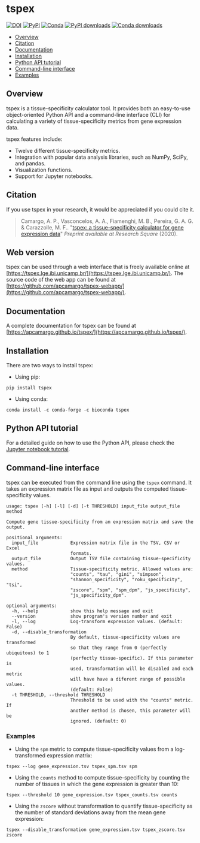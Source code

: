 # tspex

[![DOI](https://img.shields.io/badge/DOI-10.21203%2Frs.3.rs--51998%2Fv1-red)](https://doi.org/10.21203/rs.3.rs-51998/v1)
[![PyPI](https://img.shields.io/pypi/v/tspex.svg?label=PyPI&color=green)](https://pypi.python.org/pypi/tspex)
[![Conda](https://img.shields.io/conda/vn/bioconda/tspex.svg?label=Conda&color=green)](https://anaconda.org/bioconda/tspex)
[![PyPI downloads](https://img.shields.io/pypi/dm/tspex?label=PyPI%20downloads&color=blue)](https://pypi.python.org/pypi/tspex)
[![Conda downloads](https://img.shields.io/conda/dn/bioconda/tspex.svg?label=Conda%20downloads&color=blue)](https://anaconda.org/bioconda/tspex)

- [Overview](#overview)
- [Citation](#citation)
- [Documentation](#documentation)
- [Installation](#installation)
- [Python API tutorial](#python-api-tutorial)
- [Command-line interface](#command-line-interface)
- [Examples](#examples)

## Overview

tspex is a tissue-specificity calculator tool. It provides both an easy-to-use object-oriented Python API and a command-line interface (CLI) for calculating a variety of tissue-specificity metrics from gene expression data.

tspex features include:
  - Twelve different tissue-specificity metrics.
  - Integration with popular data analysis libraries, such as NumPy, SciPy, and pandas.
  - Visualization functions.
  - Support for Jupyter notebooks.


## Citation

If you use tspex in your research, it would be appreciated if you could cite it.

> Camargo, A. P., Vasconcelos, A. A., Fiamenghi, M. B., Pereira, G. A. G. & Carazzolle, M. F.. "[tspex: a tissue-specificity calculator for gene expression data](https://www.researchsquare.com/article/rs-51998/v1)" *Preprint available at Research Square* (2020).

## Web version

tspex can be used through a web interface that is freely available online at [https://tspex.lge.ibi.unicamp.br/](https://tspex.lge.ibi.unicamp.br/). The source code of the web app can be found at [https://github.com/apcamargo/tspex-webapp/](https://github.com/apcamargo/tspex-webapp/).

## Documentation

A complete documentation for tspex can be found at [https://apcamargo.github.io/tspex/](https://apcamargo.github.io/tspex/).

## Installation

There are two ways to install tspex:

- Using pip:

```
pip install tspex
```

- Using conda:

```
conda install -c conda-forge -c bioconda tspex
```


## Python API tutorial

For a detailed guide on how to use the Python API, please check the [Jupyter notebook tutorial](https://github.com/apcamargo/tspex/blob/master/docs/python_api.ipynb).


## Command-line interface

tspex can be executed from the command line using the `tspex` command. It takes an expression matrix file as input and outputs the computed tissue-specificity values.


```
usage: tspex [-h] [-l] [-d] [-t THRESHOLD] input_file output_file method

Compute gene tissue-specificity from an expression matrix and save the output.

positional arguments:
  input_file            Expression matrix file in the TSV, CSV or Excel
                        formats.
  output_file           Output TSV file containing tissue-specificity values.
  method                Tissue-specificity metric. Allowed values are:
                        "counts", "tau", "gini", "simpson",
                        "shannon_specificity", "roku_specificity", "tsi",
                        "zscore", "spm", "spm_dpm", "js_specificity",
                        "js_specificity_dpm".

optional arguments:
  -h, --help            show this help message and exit
  --version             show program's version number and exit
  -l, --log             Log-transform expression values. (default: False)
  -d, --disable_transformation
                        By default, tissue-specificity values are transformed
                        so that they range from 0 (perfectly ubiquitous) to 1
                        (perfectly tissue-specific). If this parameter is
                        used, transformation will be disabled and each metric
                        will have have a diferent range of possible values.
                        (default: False)
  -t THRESHOLD, --threshold THRESHOLD
                        Threshold to be used with the "counts" metric. If
                        another method is chosen, this parameter will be
                        ignored. (default: 0)
```

### Examples

- Using the `spm` metric to compute tissue-specificity values from a log-transformed expression matrix:

```
tspex --log gene_expression.tsv tspex_spm.tsv spm
```

- Using the `counts` method to compute tissue-specificity by counting the number of tissues in which the gene expression is greater than 10:

```
tspex --threshold 10 gene_expression.tsv tspex_counts.tsv counts
```

- Using the `zscore` without transformation to quantify tissue-specificity as the number of standard deviations away from the mean gene expression:

```
tspex --disable_transformation gene_expression.tsv tspex_zscore.tsv zscore
```
